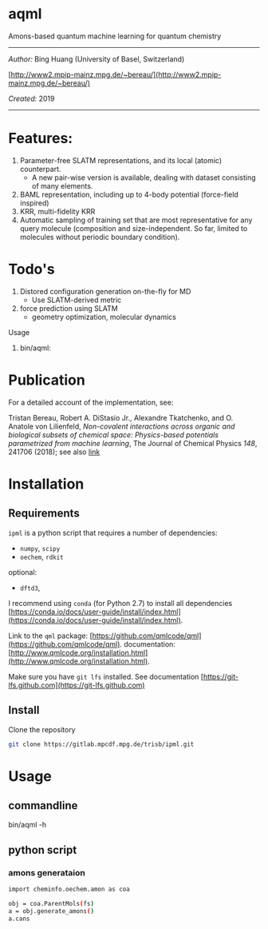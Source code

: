 aqml
=====

Amons-based quantum machine learning for quantum chemistry

***

*Author:* Bing Huang (University of Basel, Switzerland)

[http://www2.mpip-mainz.mpg.de/~bereau/](http://www2.mpip-mainz.mpg.de/~bereau/)

*Created:* 2019

***


# Features:
1) Parameter-free SLATM representations, and its local (atomic) counterpart.
   * A new pair-wise version is available, dealing with dataset consisting of many elements.
2) BAML representation, including up to 4-body potential (force-field inspired)
3) KRR, multi-fidelity KRR
4) Automatic sampling of training set that are most representative for any query molecule (composition and size-independent. So far, limited to molecules without periodic boundary condition).


# Todo's
1) Distored configuration generation on-the-fly for MD 
   * Use SLATM-derived metric
2) force prediction using SLATM
   * geometry optimization, molecular dynamics
  
Usage
1) bin/aqml: 

# Publication
For a detailed account of the implementation, see:

Tristan Bereau, Robert A. DiStasio Jr., Alexandre Tkatchenko, 
and O. Anatole von Lilienfeld, _Non-covalent interactions across organic and 
biological subsets of chemical space: Physics-based potentials parametrized 
from machine learning_, 
The Journal of Chemical Physics *148*, 241706 (2018); see also [link](https://aip.scitation.org/doi/abs/10.1063/1.5009502)


# Installation

## Requirements

`ipml` is a python script that requires a number of dependencies:

- `numpy`, `scipy`
- `oechem`, `rdkit`

optional:
- `dftd3`, 

I recommend using `conda` (for Python 2.7) to install all dependencies
[https://conda.io/docs/user-guide/install/index.html](https://conda.io/docs/user-guide/install/index.html).

Link to the `qml` package:
[https://github.com/qmlcode/qml](https://github.com/qmlcode/qml). 
documentation: [http://www.qmlcode.org/installation.html](http://www.qmlcode.org/installation.html).

Make sure you have `git lfs` installed. See documentation
  [https://git-lfs.github.com](https://git-lfs.github.com)

## Install 

Clone the repository

```bash
git clone https://gitlab.mpcdf.mpg.de/trisb/ipml.git
```

# Usage

## commandline
bin/aqml -h

## python script

### amons generataion
```bash
import cheminfo.oechem.amon as coa

obj = coa.ParentMols(fs)
a = obj.generate_amons()
a.cans

```




